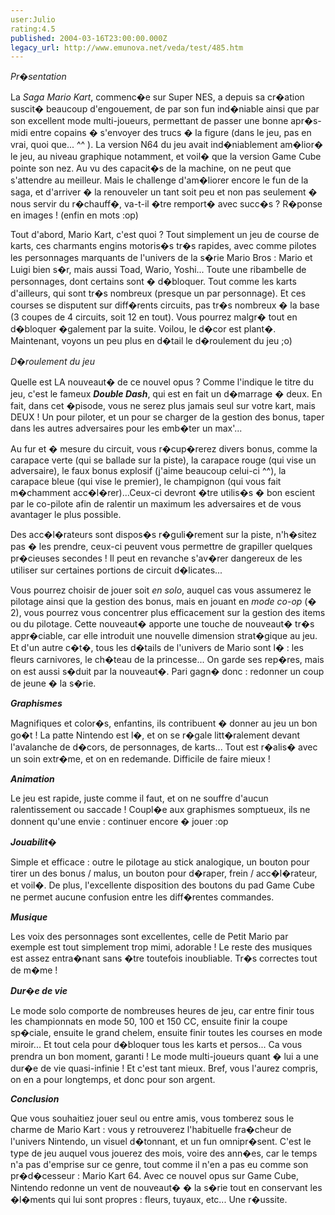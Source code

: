 ```yaml
---
user:Julio
rating:4.5
published: 2004-03-16T23:00:00.000Z
legacy_url: http://www.emunova.net/veda/test/485.htm
---
```

_Pr�sentation_  

  

La _Saga Mario Kart_, commenc�e sur Super NES, a depuis sa cr�ation suscit� beaucoup d'engouement, de par son fun ind�niable ainsi que par son excellent mode multi-joueurs, permettant de passer une bonne apr�s-midi entre copains � s'envoyer des trucs � la figure (dans le jeu, pas en vrai, quoi que... ^^ ). La version N64 du jeu avait ind�niablement am�lior� le jeu, au niveau graphique notamment, et voil� que la version Game Cube pointe son nez. Au vu des capacit�s de la machine, on ne peut que s'attendre au meilleur. Mais le challenge d'am�liorer encore le fun de la saga, et d'arriver � la renouveler un tant soit peu et non pas seulement � nous servir du r�chauff�, va-t-il �tre remport� avec succ�s ? R�ponse en images ! (enfin en mots :op)   

  

Tout d'abord, Mario Kart, c'est quoi ? Tout simplement un jeu de course de karts, ces charmants engins motoris�s tr�s rapides, avec comme pilotes les personnages marquants de l'univers de la s�rie Mario Bros : Mario et Luigi bien s�r, mais aussi Toad, Wario, Yoshi... Toute une ribambelle de personnages, dont certains sont � d�bloquer. Tout comme les karts d'ailleurs, qui sont tr�s nombreux (presque un par personnage). Et ces courses se disputent sur diff�rents circuits, pas tr�s nombreux � la base (3 coupes de 4 circuits, soit 12 en tout). Vous pourrez malgr� tout en d�bloquer �galement par la suite. Voilou, le d�cor est plant�. Maintenant, voyons un peu plus en d�tail le d�roulement du jeu ;o)  

  

  

_D�roulement du jeu_  

  

Quelle est LA nouveaut� de ce nouvel opus ? Comme l'indique le titre du jeu, c'est le fameux **_Double Dash_**, qui est en fait un d�marrage � deux. En fait, dans cet �pisode, vous ne serez plus jamais seul sur votre kart, mais DEUX ! Un pour piloter, et un pour se charger de la gestion des bonus, taper dans les autres adversaires pour les emb�ter un max'...  

  

Au fur et � mesure du circuit, vous r�cup�rerez divers bonus, comme la carapace verte (qui se ballade sur la piste), la carapace rouge (qui vise un adversaire), le faux bonus explosif (j'aime beaucoup celui-ci ^^), la carapace bleue (qui vise le premier), le champignon (qui vous fait m�chamment acc�l�rer)...Ceux-ci devront �tre utilis�s � bon escient par le co-pilote afin de ralentir un maximum les adversaires et de vous avantager le plus possible.  

  

Des acc�l�rateurs sont dispos�s r�guli�rement sur la piste, n'h�sitez pas � les prendre, ceux-ci peuvent vous permettre de grapiller quelques pr�cieuses secondes ! Il peut en revanche s'av�rer dangereux de les utiliser sur certaines portions de circuit d�licates...   

  

Vous pourrez choisir de jouer soit _en solo_, auquel cas vous assumerez le pilotage ainsi que la gestion des bonus, mais en jouant en _mode co-op_ (� 2), vous pourrez vous concentrer plus efficacement sur la gestion des items ou du pilotage. Cette nouveaut� apporte une touche de nouveaut� tr�s appr�ciable, car elle introduit une nouvelle dimension strat�gique au jeu. Et d'un autre c�t�, tous les d�tails de l'univers de Mario sont l� : les fleurs carnivores, le ch�teau de la princesse... On garde ses rep�res, mais on est aussi s�duit par la nouveaut�. Pari gagn� donc : redonner un coup de jeune � la s�rie.  

  

  

  

_**Graphismes**_  

  

Magnifiques et color�s, enfantins, ils contribuent � donner au jeu un bon go�t ! La patte Nintendo est l�, et on se r�gale litt�ralement devant l'avalanche de d�cors, de personnages, de karts... Tout est r�alis� avec un soin extr�me, et on en redemande. Difficile de faire mieux !  

  

  

_**Animation**_  

  

Le jeu est rapide, juste comme il faut, et on ne souffre d'aucun ralentissement ou saccade ! Coupl�e aux graphismes somptueux, ils ne donnent qu'une envie : continuer encore � jouer :op  

  

  

_**Jouabilit�**_  

  

Simple et efficace : outre le pilotage au stick analogique, un bouton pour tirer un des bonus / malus, un bouton pour d�raper, frein / acc�l�rateur, et voil�. De plus, l'excellente disposition des boutons du pad Game Cube ne permet aucune confusion entre les diff�rentes commandes.  

  

  

_**Musique**_  

  

Les voix des personnages sont excellentes, celle de Petit Mario par exemple est tout simplement trop mimi, adorable ! Le reste des musiques est assez entra�nant sans �tre toutefois inoubliable. Tr�s correctes tout de m�me !  

  

  

_**Dur�e de vie**_  

  

Le mode solo comporte de nombreuses heures de jeu, car entre finir tous les championnats en mode 50, 100 et 150 CC, ensuite finir la coupe sp�ciale, ensuite le grand chelem, ensuite finir toutes les courses en mode miroir... Et tout cela pour d�bloquer tous les karts et persos... Ca vous prendra un bon moment, garanti ! Le mode multi-joueurs quant � lui a une dur�e de vie quasi-infinie ! Et c'est tant mieux. Bref, vous l'aurez compris, on en a pour longtemps, et donc pour son argent.  

  

  

  

_**Conclusion**_  

  

Que vous souhaitiez jouer seul ou entre amis, vous tomberez sous le charme de Mario Kart : vous y retrouverez l'habituelle fra�cheur de l'univers Nintendo, un visuel d�tonnant, et un fun omnipr�sent. C'est le type de jeu auquel vous jouerez des mois, voire des ann�es, car le temps n'a pas d'emprise sur ce genre, tout comme il n'en a pas eu comme son pr�d�cesseur : Mario Kart 64\. Avec ce nouvel opus sur Game Cube, Nintendo redonne un vent de nouveaut� � la s�rie tout en conservant les �l�ments qui lui sont propres : fleurs, tuyaux, etc... Une r�ussite.